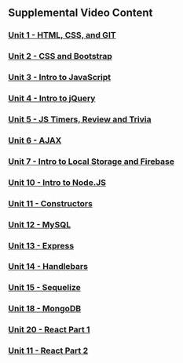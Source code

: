 ## Supplemental Video Content

### [Unit 1 - HTML, CSS, and GIT](01-html-git-css/Video-Solutions.md)

### [Unit 2 - CSS and Bootstrap](02-css-bootstrap/Video-Solutions.md)

### [Unit 3 - Intro to JavaScript](03-javascript/Video-Solutions.md)

### [Unit 4 - Intro to jQuery](04-jquery/Video-Solutions.md)

### [Unit 5 - JS Timers, Review and Trivia](05-js-timers/Video-Solutions.md)

### [Unit 6 - AJAX](06-ajax/VideoContent.md)

### [Unit 7 - Intro to Local Storage and Firebase](07-firebase/VideoContent.md)

### [Unit 10 - Intro to Node.JS](10-nodejs/VideoContent.md)

### [Unit 11 - Constructors](11-advanced-js/VideoContent.md)

### [Unit 12 - MySQL](12-mysql/VideoContent.md)

### [Unit 13 - Express](13-express/VideoContent.md)

### [Unit 14 - Handlebars](14-handlebars/VideoContent.md)

### [Unit 15 - Sequelize](15-sequelize/VideoContent.md)

### [Unit 18 - MongoDB](18-mongo-mongoose/VideoContent.md)

### [Unit 20 - React Part 1](20-react/VideoContent.md)

### [Unit 11 - React Part 2](21-react-part2/VideoContent.md)
